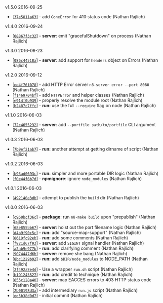 v1.5.0 2016-09-25

* [[`37e5811a63`](https://github.com/TooTallNate/n8-server/commit/37e5811a63)] - add `GoneError` for 410 status code (Nathan Rajlich)

v1.4.0 2016-09-24

* [[`08867f3c32`](https://github.com/TooTallNate/n8-server/commit/08867f3c32)] - **server**: emit "gracefulShutdown" on process (Nathan Rajlich)

v1.3.0 2016-09-23

* [[`086c44518a`](https://github.com/TooTallNate/n8-server/commit/086c44518a)] - **server**: add support for `headers` object on Errors (Nathan Rajlich)

v1.2.0 2016-09-12

* [[`ee4f76f078`](https://github.com/TooTallNate/n8-server/commit/ee4f76f078)] - add HTTP Error server `n8-server error --port 8080` (Nathan Rajlich)
* [[`f1469704bf`](https://github.com/TooTallNate/n8-server/commit/f1469704bf)] - add `HTTPError` and helper classes (Nathan Rajlich)
* [[`e914f0b939`](https://github.com/TooTallNate/n8-server/commit/e914f0b939)] - properly resolve the module root (Nathan Rajlich)
* [[`b2487c7ffc`](https://github.com/TooTallNate/n8-server/commit/b2487c7ffc)] - **run**: use the full `--require` flag on node (Nathan Rajlich)

v1.1.0 2016-06-03

* [[`72c4655232`](https://github.com/TooTallNate/n8-server/commit/72c4655232)] - **server**: add `--portfile path/to/portfile` CLI argument (Nathan Rajlich)

v1.0.3 2016-06-03

* [[`7b9ef21ab7`](https://github.com/TooTallNate/n8-server/commit/7b9ef21ab7)] - **run**: another attempt at getting dirname of script (Nathan Rajlich)

v1.0.2 2016-06-03

* [[`b93ad0693c`](https://github.com/TooTallNate/n8-server/commit/b93ad0693c)] - **run**: simpler and more portable DIR logic (Nathan Rajlich)
* [[`f0e44f6b7d`](https://github.com/TooTallNate/n8-server/commit/f0e44f6b7d)] - **npmignore**: ignore `node_modules` (Nathan Rajlich)

v1.0.1 2016-06-03

* [[`492140e3db`](https://github.com/TooTallNate/n8-server/commit/492140e3db)] - attempt to publish the `build` dir (Nathan Rajlich)

v1.0.0 2016-06-03

* [[`c960bcf36c`](https://github.com/TooTallNate/n8-server/commit/c960bcf36c)] - **package**: run `n8-make build` upon "prepublish" (Nathan Rajlich)
* [[`68e855bb67`](https://github.com/TooTallNate/n8-server/commit/68e855bb67)] - **server**: hoist out the port filename logic (Nathan Rajlich)
* [[`d4b9f90c5c`](https://github.com/TooTallNate/n8-server/commit/d4b9f90c5c)] - **run**: add "source-map-support" (Nathan Rajlich)
* [[`8619fc92eb`](https://github.com/TooTallNate/n8-server/commit/8619fc92eb)] - **run**: add some comments (Nathan Rajlich)
* [[`f821d67f93`](https://github.com/TooTallNate/n8-server/commit/f821d67f93)] - **server**: add `SIGINT` signal handler (Nathan Rajlich)
* [[`a2ab9e977b`](https://github.com/TooTallNate/n8-server/commit/a2ab9e977b)] - **run**: add clarifying comment (Nathan Rajlich)
* [[`9074447d6b`](https://github.com/TooTallNate/n8-server/commit/9074447d6b)] - **server**: remove she bang (Nathan Rajlich)
* [[`8bc1229b92`](https://github.com/TooTallNate/n8-server/commit/8bc1229b92)] - **run**: add `$DIR/node_modules` to NODE_PATH (Nathan Rajlich)
* [[`2f492a8e4d`](https://github.com/TooTallNate/n8-server/commit/2f492a8e4d)] - Use a wrapper `run.sh` script (Nathan Rajlich)
* [[`b191245527`](https://github.com/TooTallNate/n8-server/commit/b191245527)] - **run**: add credit to technique (Nathan Rajlich)
* [[`855c128a40`](https://github.com/TooTallNate/n8-server/commit/855c128a40)] - **server**: map EACCES errors to 403 HTTP status code (Nathan Rajlich)
* [[`2b00198d3a`](https://github.com/TooTallNate/n8-server/commit/2b00198d3a)] - add intermediary `run.js` script (Nathan Rajlich)
* [[`ed5b38d0d7`](https://github.com/TooTallNate/n8-server/commit/ed5b38d0d7)] - initial commit (Nathan Rajlich)

